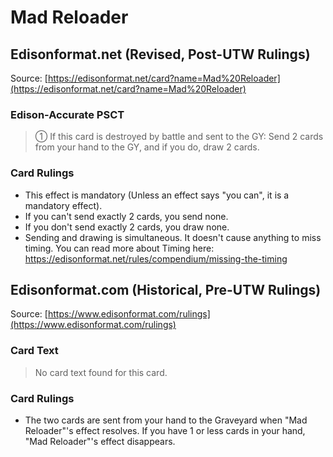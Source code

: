 # Mad Reloader

## Edisonformat.net (Revised, Post-UTW Rulings)

Source: [https://edisonformat.net/card?name=Mad%20Reloader](https://edisonformat.net/card?name=Mad%20Reloader)

### Edison-Accurate PSCT

> ① If this card is destroyed by battle and sent to the GY: Send 2 cards from your hand to the GY, and if you do, draw 2 cards.

### Card Rulings

*   This effect is mandatory (Unless an effect says "you can", it is a mandatory effect).
*   If you can't send exactly 2 cards, you send none.
*   If you don't send exactly 2 cards, you draw none.
*   Sending and drawing is simultaneous. It doesn't cause anything to miss timing.
You can read more about Timing here:
https://edisonformat.net/rules/compendium/missing-the-timing


## Edisonformat.com (Historical, Pre-UTW Rulings)

Source: [https://www.edisonformat.com/rulings](https://www.edisonformat.com/rulings)

### Card Text

> No card text found for this card.

### Card Rulings

*   The two cards are sent from your hand to the Graveyard when "Mad Reloader"'s effect resolves. If you have 1 or less cards in your hand, "Mad Reloader"'s effect disappears.


